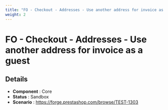 ```yaml
---
title: "FO - Checkout - Addresses - Use another address for invoice as a guest"
weight: 2
---
```


# FO - Checkout - Addresses - Use another address for invoice as a guest
## Details
* **Component** : Core
* **Status** : Sandbox
* **Scenario** : https://forge.prestashop.com/browse/TEST-1303
